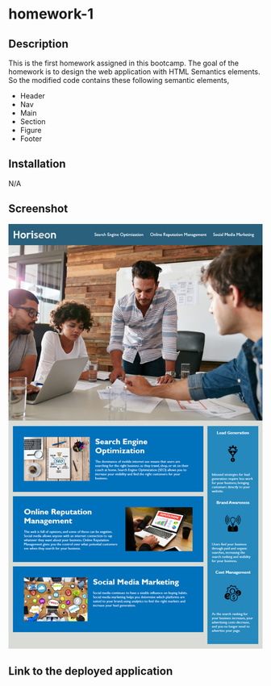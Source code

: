 # homework-1

## Description 

This is the first homework assigned in this bootcamp. The goal of the homework is to design the web application with HTML Semantics elements. So the modified code contains these following semantic elements,

* Header
* Nav
* Main
* Section
* Figure
* Footer

## Installation

N/A

## Screenshot

![Main Webpage](./screenshot/01-html-css-git-homework-demo.png)

## Link to the deployed application

